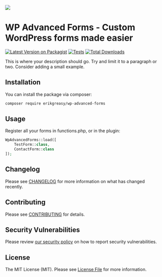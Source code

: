 
[<img src="https://github-ads.s3.eu-central-1.amazonaws.com/support-ukraine.svg?t=1" />](https://supportukrainenow.org)

# WP Advanced Forms - Custom WordPress forms made easier 

[![Latest Version on Packagist](https://img.shields.io/packagist/v/erikgreasy/wp-advanced-forms.svg?style=flat-square)](https://packagist.org/packages/erikgreasy/wp-advanced-forms)
[![Tests](https://github.com/erikgreasy/wp-advanced-forms/actions/workflows/run-tests.yml/badge.svg?branch=main)](https://github.com/erikgreasy/wp-advanced-forms/actions/workflows/run-tests.yml)
[![Total Downloads](https://img.shields.io/packagist/dt/erikgreasy/wp-advanced-forms.svg?style=flat-square)](https://packagist.org/packages/erikgreasy/wp-advanced-forms)

This is where your description should go. Try and limit it to a paragraph or two. Consider adding a small example.

## Installation

You can install the package via composer:

```bash
composer require erikgreasy/wp-advanced-forms
```

## Usage
Register all your forms in functions.php, or in the plugin:
```php
WpAdvancedForms::load([
    TestForm::class,
    ContactForm::class
]);
```

## Changelog

Please see [CHANGELOG](CHANGELOG.md) for more information on what has changed recently.

## Contributing

Please see [CONTRIBUTING](https://github.com/spatie/.github/blob/main/CONTRIBUTING.md) for details.

## Security Vulnerabilities

Please review [our security policy](../../security/policy) on how to report security vulnerabilities.

## License

The MIT License (MIT). Please see [License File](LICENSE.md) for more information.
